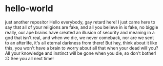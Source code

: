 # hello-world
just another repositor
Hello everybody, gay retard here! I just came here to say that all of your religions are fake, and all you believe in is fake, no biggie really, our ape brains have created an illusion of security and meaning in a god that isn't real, and when we die, we never comeback, nor are we sent to an afterlife, it's all eternal darkness from there! But hey, think about it like this, you won't have a brain to worry about all that when your dead will you? All your knowledge and instinct will be gone when you die, so don't bother! :D See you all next time! 
